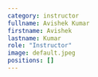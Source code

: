 ```yaml
---
category: instructor
fullname: Avishek Kumar
firstname: Avishek
lastname: Kumar
role: "Instructor"
image: default.jpeg
positions: []
---
```

